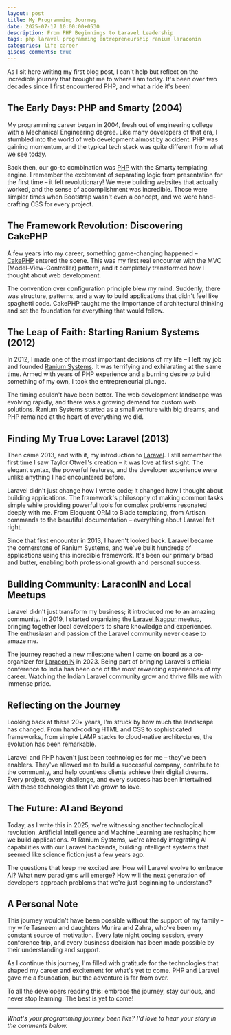 ```yaml
---
layout: post
title: My Programming Journey
date: 2025-07-17 10:00:00+0530
description: From PHP Beginnings to Laravel Leadership
tags: php laravel programming entrepreneurship ranium laraconin
categories: life career
giscus_comments: true
---
```


As I sit here writing my first blog post, I can't help but reflect on the incredible journey that brought me to where I am today. It's been over two decades since I first encountered PHP, and what a ride it's been!

## The Early Days: PHP and Smarty (2004)

My programming career began in 2004, fresh out of engineering college with a Mechanical Engineering degree. Like many developers of that era, I stumbled into the world of web development almost by accident. PHP was gaining momentum, and the typical tech stack was quite different from what we see today.

Back then, our go-to combination was [PHP](https://php.net) with the Smarty templating engine. I remember the excitement of separating logic from presentation for the first time – it felt revolutionary! We were building websites that actually worked, and the sense of accomplishment was incredible. Those were simpler times when Bootstrap wasn't even a concept, and we were hand-crafting CSS for every project.

## The Framework Revolution: Discovering CakePHP

A few years into my career, something game-changing happened – [CakePHP](https://cakephp.org) entered the scene. This was my first real encounter with the MVC (Model-View-Controller) pattern, and it completely transformed how I thought about web development.

The convention over configuration principle blew my mind. Suddenly, there was structure, patterns, and a way to build applications that didn't feel like spaghetti code. CakePHP taught me the importance of architectural thinking and set the foundation for everything that would follow.

## The Leap of Faith: Starting Ranium Systems (2012)

In 2012, I made one of the most important decisions of my life – I left my job and founded [Ranium Systems](https://ranium.in). It was terrifying and exhilarating at the same time. Armed with years of PHP experience and a burning desire to build something of my own, I took the entrepreneurial plunge.

The timing couldn't have been better. The web development landscape was evolving rapidly, and there was a growing demand for custom web solutions. Ranium Systems started as a small venture with big dreams, and PHP remained at the heart of everything we did.

## Finding My True Love: Laravel (2013)

Then came 2013, and with it, my introduction to [Laravel](https://laravel.com). I still remember the first time I saw Taylor Otwell's creation – it was love at first sight. The elegant syntax, the powerful features, and the developer experience were unlike anything I had encountered before.

Laravel didn't just change how I wrote code; it changed how I thought about building applications. The framework's philosophy of making common tasks simple while providing powerful tools for complex problems resonated deeply with me. From Eloquent ORM to Blade templating, from Artisan commands to the beautiful documentation – everything about Laravel felt right.

Since that first encounter in 2013, I haven't looked back. Laravel became the cornerstone of Ranium Systems, and we've built hundreds of applications using this incredible framework. It's been our primary bread and butter, enabling both professional growth and personal success.

## Building Community: LaraconIN and Local Meetups

Laravel didn't just transform my business; it introduced me to an amazing community. In 2019, I started organizing the [Laravel Nagpur](https://laravelnagpur.com) meetup, bringing together local developers to share knowledge and experiences. The enthusiasm and passion of the Laravel community never cease to amaze me.

The journey reached a new milestone when I came on board as a co-organizer for [LaraconIN](https://laracon.in) in 2023. Being part of bringing Laravel's official conference to India has been one of the most rewarding experiences of my career. Watching the Indian Laravel community grow and thrive fills me with immense pride.

## Reflecting on the Journey

Looking back at these 20+ years, I'm struck by how much the landscape has changed. From hand-coding HTML and CSS to sophisticated frameworks, from simple LAMP stacks to cloud-native architectures, the evolution has been remarkable.

Laravel and PHP haven't just been technologies for me – they've been enablers. They've allowed me to build a successful company, contribute to the community, and help countless clients achieve their digital dreams. Every project, every challenge, and every success has been intertwined with these technologies that I've grown to love.

## The Future: AI and Beyond

Today, as I write this in 2025, we're witnessing another technological revolution. Artificial Intelligence and Machine Learning are reshaping how we build applications. At Ranium Systems, we're already integrating AI capabilities with our Laravel backends, building intelligent systems that seemed like science fiction just a few years ago.

The questions that keep me excited are: How will Laravel evolve to embrace AI? What new paradigms will emerge? How will the next generation of developers approach problems that we're just beginning to understand?

## A Personal Note

This journey wouldn't have been possible without the support of my family – my wife Tasneem and daughters Munira and Zahra, who've been my constant source of motivation. Every late night coding session, every conference trip, and every business decision has been made possible by their understanding and support.

As I continue this journey, I'm filled with gratitude for the technologies that shaped my career and excitement for what's yet to come. PHP and Laravel gave me a foundation, but the adventure is far from over.

To all the developers reading this: embrace the journey, stay curious, and never stop learning. The best is yet to come!

---

_What's your programming journey been like? I'd love to hear your story in the comments below._
